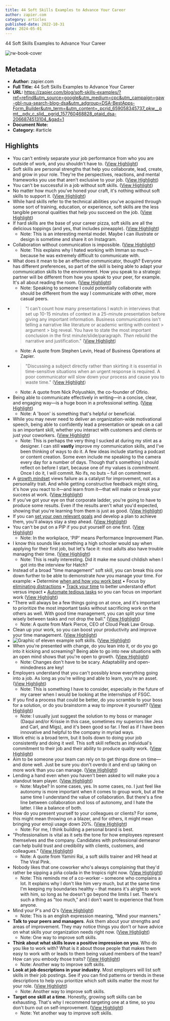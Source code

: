 ```yaml
---
title: 44 Soft Skills Examples to Advance Your Career
author: zapier.com
category: articles
published-date: 2022-10-31
date: 2024-05-01
---
```

44 Soft Skills Examples to Advance Your Career

![rw-book-cover](https://images.ctfassets.net/lzny33ho1g45/2hfCIm4XnQn9dUsBoz5eB6/4d054f2819a9358d7ea06d0c32aeb5ba/Group_12376.jpg)

## Metadata
- **Author:** zapier.com
- **Full Title:** 44 Soft Skills Examples to Advance Your Career
- **URL:** https://zapier.com/blog/soft-skills-examples/?ref=refind&utm_source=google&utm_medium=cpc&utm_campaign=gaw-gbl-nua-search-blog-dsa&utm_adgroup=DSA-BestApps-Form_Builder&utm_term=&utm_content=_pcrid_659058345737_pkw__pmt__pdv_c_slid__pgrid_157760468828_ptaid_dsa-2066874513104_&gad=1
- **Document Note:** 
- **Category:** #article

## Highlights
- You can't entirely separate your job performance from who you are outside of work, and you shouldn't have to. ([View Highlight](https://read.readwise.io/read/01h2ceg2etbx5drykrhex0n77b))
- Soft skills are personal strengths that help you collaborate, lead, create, and grow in your role. They're the perspectives, reactions, and mental frameworks you use that aren't exclusive to your job. ([View Highlight](https://read.readwise.io/read/01h2cekx7b2dk8d457jtbzaxd7))
- You can't be successful in a job without soft skills. ([View Highlight](https://read.readwise.io/read/01h2cemnqwfjd4m3aa8rgp414d))
- No matter how much you've honed your craft, it's nothing without soft skills to support it. ([View Highlight](https://read.readwise.io/read/01h2cepmtj3qqczgkknja8zxe0))
- While hard skills refer to the technical abilities you've acquired through some sort of training, education, or experience, soft skills are the less tangible personal qualities that help you succeed on the job. ([View Highlight](https://read.readwise.io/read/01h2cer49th2tt3ka2dkxd4z8z))
- If hard skills are the base of your career pizza, soft skills are all the delicious toppings (and yes, that includes pineapple). ([View Highlight](https://read.readwise.io/read/01h2cerq4aa20zaq6vxxvwyh7m))
    - Note: This is an interesting mental model. Maybe I can illustrate or design is sometime and share it on Instagram.
- Collaboration without communication is impossible. ([View Highlight](https://read.readwise.io/read/01h2cevqrnj15j5agq9fcq41pp))
    - Note: This explains why I hated working with Imman so much – because he was extremely difficult to communicate with.
- What does it mean to be an effective communicator, though? Everyone has different preferences, so part of the skill is being able to adapt your communication skills to the environment. How you speak to a strategic partner will be different from how you speak to your peer, for example. It's all about reading the room. ([View Highlight](https://read.readwise.io/read/01h2ceyfds48x09y7m46860yx3))
    - Note: Speaking to someone I could potentially collaborate with should be different from the way I communicate with other, more casual peers.
- > "I can't count how many presentations I watch in interviews that set up 10-15 minutes of context in a 25-minute presentation before giving any important information. Business communications isn't telling a narrative like literature or academic writing with context > argument > big reveal. You have to state the most important conclusion in the first minute/slide/paragraph. *Then* rebuild the narrative and justification." ([View Highlight](https://read.readwise.io/read/01h2cf133pnqm7eqyvtrpbfk1y))
    - Note: A quote from Stephen Levin, Head of Business Operations at Zapier.
- > "Discussing a subject directly rather than skirting it is essential in time-sensitive situations when an urgent response is required. A poor communicator will slow down your process and cause you to waste time." ([View Highlight](https://read.readwise.io/read/01h2cf203r72gb9q29bfbqnnxc))
    - Note: A quote from Nick Polyushkin, the co-founder of Ofirio.
- Being able to communicate effectively in writing—in a concise, clear, and engaging way—is a huge boon in a professional setting. ([View Highlight](https://read.readwise.io/read/01h2cf6zjn6fp3tethg23e775z))
    - Note: A 'boon' is something that's helpful or beneficial.
- While you may never need to deliver an organization-wide motivational speech, being able to confidently lead a presentation or speak on a call is an important skill, whether you interact with customers and clients or just your coworkers. ([View Highlight](https://read.readwise.io/read/01h2cf8019c8rfqawfwh0atrm4))
    - Note: This is perhaps the very thing I sucked at during my stint as a designer. I can still **vastly** improve my communication skills, and I've been thinking of ways to do it. A few ideas include starting a podcast or content creation. Some even include me speaking to the camera every day for a number of days. Though that's something I should reflect on before I start, because one of my values is *commitment*. Once I do it, I will commit. No ifs, no buts – full on commitment.
- A [growth mindset](https://zapier.com/blog/how-to-find-your-strengths/) views failure as a catalyst for improvement, not as a personality trait. And while getting constructive feedback might sting, it's how you react to it—and learn from it—that will make or break your success at work. ([View Highlight](https://read.readwise.io/read/01h2cfn671f07e4xw0za0tn396))
- If you've got your eye on that corporate ladder, you're going to have to produce some results. Even if the results aren't what you'd expected, showing that you're learning from them is just as good. ([View Highlight](https://read.readwise.io/read/01h2cfs68y9585vrxvb5bf6e7w))
- If you can [set your own relevant goals](https://zapier.com/blog/goal-setting-worksheet/) and develop a plan to achieve them, you'll always stay a step ahead. ([View Highlight](https://read.readwise.io/read/01h2cfsp26df4ne2dmde7f109w))
- You can't be put on a PIP if you put yourself on one first. ([View Highlight](https://read.readwise.io/read/01h2cftkanctmj1nq45q4abvh5))
    - Note: In the workplace, 'PIP' means Performance Improvement Plan.
- I know this sounds like something a high schooler would say when applying for their first job, but let's face it: most adults also have trouble managing their time. ([View Highlight](https://read.readwise.io/read/01h2cfwcq0rt1gqdt9wdcn4fpt))
    - Note: This is really interesting. Did it make me sound childish when I got into the interview for Hatch?
- Instead of a broad "time management" soft skill, you can break this one down further to be able to demonstrate *how* you manage your time. For example:
  • Determine [when and how you work best](https://zapier.com/blog/chronotype-productivity-schedule/)
  • Focus by [eliminating distractions](https://zapier.com/blog/stay-focused-avoid-distractions/)
  • [Track your time](https://zapier.com/blog/best-time-tracking-apps/) to better understand effort versus impact
  • [Automate tedious tasks](https://zapier.com/blog/what-you-should-automate/) so you can focus on important work ([View Highlight](https://read.readwise.io/read/01h2cfxkq2xb66v5mtgrg1xkh2))
- "There will always be a few things going on at once, and it's important to prioritize the most important tasks without sacrificing work on the others as well. With good time management, you can split your time wisely between tasks and not drop the ball." ([View Highlight](https://read.readwise.io/read/01h2cg0rrp1d7xgpq8tvrjcyg9))
    - Note: A quote from Mark Pierce, CEO of Cloud Peak Law Group.
- Clean up your work, so you can boost your productivity and improve your time management. ([View Highlight](https://read.readwise.io/read/01h2cg1xwmsx3k6kh0bwvvbbdr))
- ![Graphic of eleven example soft skills.](https://images.ctfassets.net/lzny33ho1g45/2J3kLPVkmkNZt43NPT1Fzo/a5e352fadb62d801cbe4f204bbe80140/soft-skills-examples.png?w=1400) ([View Highlight](https://read.readwise.io/read/01h2cg2vaqz9j58evct4knc3jj))
- When you're presented with change, do you lean into it, or do you go into it kicking and screaming? Being able to go into new situations with an open mind shows that you're open to growth. ([View Highlight](https://read.readwise.io/read/01h2cg634h0py54x4zr4999brk))
    - Note: Changes don't have to be scary. Adaptability and open-mindedness are key!
- Employers understand that you can't possibly know everything going into a job. As long as you're willing and able to learn, you're an asset. ([View Highlight](https://read.readwise.io/read/01h2cg8k02cyadk75hdm3cq89z))
    - Note: This is something I have to consider, especially in the future of my career when I would be looking at the internships of FSGC.
- If you find a process that could be better, do you scramble to your boss for a solution, or do you brainstorm a way to improve it yourself? ([View Highlight](https://read.readwise.io/read/01h2cgaemm06251p875xmdpwnd))
    - Note: I usually just suggest the solution to my boss or manager (Daqui and/or Krissie in this case, sometimes my superiors like Jess and Carl, and Migs), and it's been good so far. I feel as if I have been innovative and helpful to the company in myriad ways.
- Work ethic is a broad term, but it boils down to doing your job consistently and doing it *well.* This soft skill reflects an individual's commitment to their job and their ability to produce quality work. ([View Highlight](https://read.readwise.io/read/01h2cghbzecqvndz82hm1tbdbq))
- Aim to be someone your team can rely on to get things done on time—and done well. Just be sure you don't overdo it and end up taking on more work than you can manage. ([View Highlight](https://read.readwise.io/read/01h2cgjg6azz6nangmbwa48eyf))
- Lending a hand even when you haven't been asked to will make you a standout team player. ([View Highlight](https://read.readwise.io/read/01h2cgmf7n52j3y56kbhkrabe7))
    - Note: Maybe? In some cases, yes. In some cases, no. I just feel like autonomy is more important when it comes to group work, but at the same time I understand the value of collaboration. But there's a fine line between collaboration and loss of autonomy, and I hate the latter. I like a balance of both.
- How do you present yourself to your colleagues or clients? For some, this might mean throwing on a blazer, and for others, it might mean bringing your emoji usage down 20%. ([View Highlight](https://read.readwise.io/read/01h2cgqvvfsswp9hdrq6gw1cke))
    - Note: For me, I think building a personal brand is best.
- "Professionalism is vital as it sets the tone for how employees represent themselves and the company. Candidates with professional demeanor can help build trust and credibility with clients, customers, and colleagues." ([View Highlight](https://read.readwise.io/read/01h2cgrj1kv1q3vewxcch9eeqm))
    - Note: A quote from Yamini Rai, a soft skills trainer and HR head at The Viral Pink.
- Nobody likes that one coworker who's always complaining that they'd rather be sipping a piña colada in the tropics right now. ([View Highlight](https://read.readwise.io/read/01h2cgspr627xmq4tmn0g9dw0v))
    - Note: This reminds me of a co-worker – someone who complains a lot. It explains why I don't like him very much, but at the same time I'm keeping my boundaries healthy – that means it's alright to work with him, so long as he doesn't go beyond the limits I set. There's such a thing as "too much," and I don't want to experience that from anyone.
- Mind your P's and Q's ([View Highlight](https://read.readwise.io/read/01h2cgwz4hsnwsz8wmqtfqge05))
    - Note: This is an english expression meaning, "Mind your manners."
- **Talk to your peers and managers**. Ask them about your strengths and areas of improvement. They may notice things you don't or have advice on what skills your organization needs right now. ([View Highlight](https://read.readwise.io/read/01h2ch0n737cx3bjvkbg8c97pt))
    - Note: One way to improve soft skills.
- **Think about what skills leave a positive impression on you**. Who do you like to work with? What is it about those people that makes them easy to work with or leads to them being valued members of the team? How can you embody those traits? ([View Highlight](https://read.readwise.io/read/01h2ch0t1an4mw1s25rmj76tn0))
    - Note: Another way to improve soft skills.
- **Look at job descriptions in your industry**. Most employers will list soft skills in their job postings. See if you can find patterns or trends in these descriptions to help you prioritize which soft skills matter the most for your role. ([View Highlight](https://read.readwise.io/read/01h2ch1vwk7rvrb6d49hskasvn))
    - Note: Another way to improve soft skills.
- **Target one skill at a time**. Honestly, growing soft skills can be exhausting. That's why I recommend targeting one at a time, so you don't burn out on self-improvement. ([View Highlight](https://read.readwise.io/read/01h2ch2hy116fhx2kq6eeya79k))
    - Note: Yet another way to improve soft skills.

